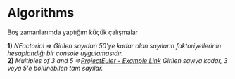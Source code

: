 # Algorithms
Boş zamanlarımda yaptığım küçük çalışmalar

**1)**  *NFactorial => Girilen sayıdan 50'ye kadar olan sayıların faktoriyellerinin hesaplandığı bir console uygulamasıdır.* <br/>
**2)**  *Multiples of 3 and 5 =>[ProjectEuler - Example Link](https://projecteuler.net/problem=1) Girilen sayıya kadar, 3 veya 5'e bölünebilen tam sayılar.*
